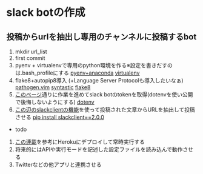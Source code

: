 # slack botの作成

## 投稿からurlを抽出し専用のチャンネルに投稿するbot
1. mkdir url_list
1. first commit
1. pyenv + virtualenvで専用のpython環境を作る※設定を書きだすのは.bash_profileにする
    [pyenv+anaconda](https://qiita.com/sk427/items/9f215931c8249ada75cd)
    [virtualenv](https://qiita.com/shigechioyo/items/198211e84f8e0e9a5c18)
1. flake8+autopip8導入 (+Language Server Protocolも導入したいなぁ)
    [pathogen.vim](https://laboradian.com/use-pathogen-vim/)
    [syntastic](https://qiita.com/foloinfo/items/662007fcf4f802a19f3a)
    [flake8](https://wonderwall.hatenablog.com/entry/2017/02/05/214004)
1. [このページ](https://www.virtual-surfer.com/entry/2018/04/04/190000)通りに作業を進めてslack botのtokenを取得(dotenvを使い公開で後悔しないようにする)
    [dotenv](https://yoshitaku-jp.hatenablog.com/entry/2018/03/31/396/)
1. [この辺のslackclientの機能](https://slack.dev/python-slackclient/real_time_messaging.html#connecting-to-the-rtm-api)を使って投稿された文章からURLを抽出して投稿させる
    [pip install slackclient==2.0.0](https://github.com/slackapi/python-slackclient)
+ todo
1. [この連載](https://www.virtual-surfer.com/archive/category/Python)を参考にHerokuにデプロイして常時実行する
1. 将来的にはAPIや実行モードを記述した設定ファイルを読み込んで動作させる
1. Twitterなどの他アプリと連携させる
